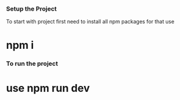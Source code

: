 ### Setup the Project

To start with project first need to install all npm packages for that use

# npm i

### To run the project

# use npm run dev
